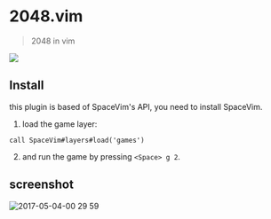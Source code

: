 # 2048.vim
> 2048 in vim

[![](https://spacevim.org/img/build-with-SpaceVim.svg)](https://spacevim.org)

## Install

this plugin is based of SpaceVim's API, you need to install SpaceVim.

1. load the game layer:

```viml
call SpaceVim#layers#load('games')   
```

2. and run the game by pressing `<Space> g 2`.

## screenshot

![2017-05-04-00 29 59](https://cloud.githubusercontent.com/assets/13142418/25671079/66354112-3061-11e7-9e16-676bf891ee1a.png)
